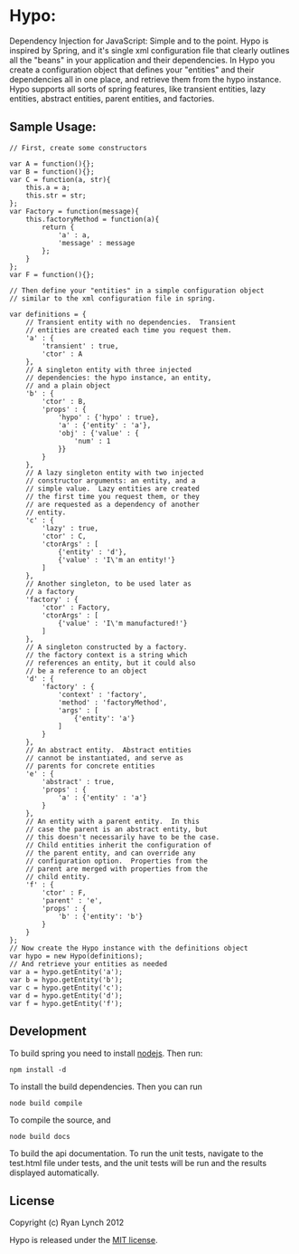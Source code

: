 # Hypo:

Dependency Injection for JavaScript: Simple and to the point.  Hypo is inspired by Spring,
and it's single xml configuration file that clearly outlines all the "beans" in your application
and their dependencies.  In Hypo you create a configuration object that defines your "entities"
and their dependencies all in one place, and retrieve them from the hypo instance.  Hypo supports
all sorts of spring features, like transient entities, lazy entities, abstract entities, parent
entities, and factories. 

## Sample Usage:
    
    // First, create some constructors
    
    var A = function(){};
    var B = function(){};
    var C = function(a, str){
        this.a = a;
        this.str = str;
    };
    var Factory = function(message){
        this.factoryMethod = function(a){
            return {
                'a' : a,
                'message' : message
            };
        }
    };
    var F = function(){};
    
    // Then define your "entities" in a simple configuration object
    // similar to the xml configuration file in spring.
    
    var definitions = {
        // Transient entity with no dependencies.  Transient
        // entities are created each time you request them.
        'a' : {
            'transient' : true,
            'ctor' : A
        },
        // A singleton entity with three injected
        // dependencies: the hypo instance, an entity,
        // and a plain object
        'b' : {
            'ctor' : B,
            'props' : {
                'hypo' : {'hypo' : true},
                'a' : {'entity' : 'a'},
                'obj' : {'value' : {
                    'num' : 1
                }}
            }
        },
        // A lazy singleton entity with two injected
        // constructor arguments: an entity, and a
        // simple value.  Lazy entities are created
        // the first time you request them, or they
        // are requested as a dependency of another
        // entity.
        'c' : {
            'lazy' : true,
            'ctor' : C,
            'ctorArgs' : [
                {'entity' : 'd'},
                {'value' : 'I\'m an entity!'}
            ]
        },
        // Another singleton, to be used later as
        // a factory
        'factory' : {
            'ctor' : Factory,
            'ctorArgs' : [
                {'value' : 'I\'m manufactured!'}
            ]
        },
        // A singleton constructed by a factory.
        // the factory context is a string which
        // references an entity, but it could also
        // be a reference to an object
        'd' : {
            'factory' : {
                'context' : 'factory',
                'method' : 'factoryMethod',
                'args' : [
                    {'entity': 'a'}
                ]
            }
        },
        // An abstract entity.  Abstract entities
        // cannot be instantiated, and serve as
        // parents for concrete entities
        'e' : {
            'abstract' : true,
            'props' : {
                'a' : {'entity' : 'a'}
            }
        },
        // An entity with a parent entity.  In this
        // case the parent is an abstract entity, but
        // this doesn't necessarily have to be the case.
        // Child entities inherit the configuration of
        // the parent entity, and can override any
        // configuration option.  Properties from the
        // parent are merged with properties from the
        // child entity.
        'f' : {
            'ctor' : F,
            'parent' : 'e',
            'props' : {
                'b' : {'entity': 'b'}
            }
        }
    };
    // Now create the Hypo instance with the definitions object
    var hypo = new Hypo(definitions);
    // And retrieve your entities as needed
    var a = hypo.getEntity('a');
    var b = hypo.getEntity('b');
    var c = hypo.getEntity('c');
    var d = hypo.getEntity('d');
    var f = hypo.getEntity('f');

## Development

To build spring you need to install [nodejs](http://nodejs.org/).  Then
run:

    npm install -d
    
To install the build dependencies.  Then you can run

    node build compile

To compile the source, and

    node build docs
    
To build the api documentation.  To run the unit tests, navigate to the
test.html file under tests, and the unit tests will be run and the results
displayed automatically.

## License

Copyright (c) Ryan Lynch 2012

Hypo is released under the [MIT license](http://www.opensource.org/licenses/mit-license.php).